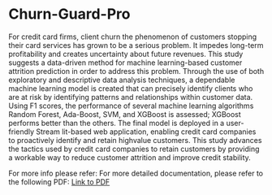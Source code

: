 # Churn-Guard-Pro

For credit card firms, client churn the phenomenon of customers stopping their card services has grown to be a serious problem. It impedes long-term profitability and creates uncertainty about future revenues. This study suggests a data-driven method for machine learning-based customer attrition prediction in order to address this problem. Through the use of both exploratory and descriptive data analysis techniques, a dependable machine learning model is created that can precisely identify clients who are at risk by identifying patterns and relationships within customer data. Using F1 scores, the performance of several machine learning algorithms Random Forest, Ada-Boost, SVM, and XGBoost is assessed; XGBoost performs better than the others. The final model is deployed in a user-friendly Stream lit-based web application, enabling credit card companies to proactively identify and retain highvalue customers. This study advances the tactics used by credit card companies to retain customers by providing a workable way to reduce customer attrition and improve credit stability.


For more info please refer:
For more detailed documentation, please refer to the following PDF: 
[Link to PDF](https://github.com/Hansa-Hettiarachchi/Churn-Guard-Pro/blob/main/Data_Management_Paper_updated.pdf)

